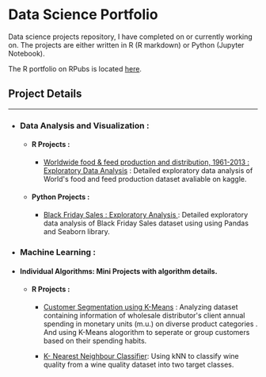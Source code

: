 # Data Science Portfolio
Data science projects repository, I have completed on or currently working on. The projects are either written in R (R markdown) or Python (Jupyter Notebook). 

The R portfolio on RPubs is located [here](http://rpubs.com/mayu2019).

## Project Details
-----------------------------------------------------------------------------------------------------------------------------------       
 - ### Data Analysis and Visualization :
 
     - #### R Projects :  
       - [Worldwide food & feed production and distribution, 1961-2013 : Exploratory Data Analysis](http://rpubs.com/mayu2019/FAO) : Detailed exploratory data analysis of World's food and feed production dataset avaliable on kaggle.

     - #### Python Projects : 
       - [Black Friday Sales : Exploratory Analysis ]() : Detailed exploratory data analysis of Black Friday Sales dataset using  using Pandas and Seaborn library.
       
 - ### Machine Learning :
 
  - #### Individual Algorithms: Mini Projects with algorithm details.
  
    - #### R Projects :
      - [Customer Segmentation using K-Means](http://rpubs.com/mayu2019/K-Means) : Analyzing dataset containing information of wholesale distributor's client annual spending in monetary units (m.u.) on diverse product categories . And using K-Means alogorithm to seperate or group customers based on their spending habits.
      
       - [K- Nearest Neighbour Classifier](http://rpubs.com/mayu2019/knn_WineQuality): Using kNN to classify wine quality from a wine quality dataset into two target classes.
